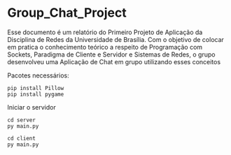 # Group_Chat_Project

Esse documento é um relatório do Primeiro Projeto de Aplicação da Disciplina de Redes da Universidade de Brasília. Com o objetivo de colocar em pratica o conhecimento teórico a respeito de Programação com Sockets, Paradigma de Cliente e Servidor e Sistemas de Redes, o grupo desenvolveu uma Aplicação de Chat em grupo utilizando esses conceitos



Pacotes necessários:

```
pip install Pillow
pip install pygame
```

Iniciar o servidor

```
cd server
py main.py
```

```
cd client
py main.py
```

